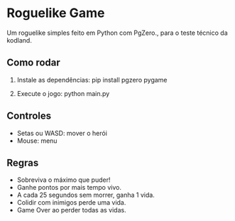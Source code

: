 # Roguelike Game

Um roguelike simples feito em Python com PgZero., para o teste técnico da kodland.

## Como rodar

1. Instale as dependências:
pip install pgzero pygame

2. Execute o jogo:
python main.py



## Controles
- Setas ou WASD: mover o herói
- Mouse: menu

## Regras
- Sobreviva o máximo que puder!
- Ganhe pontos por mais tempo vivo.
- A cada 25 segundos sem morrer, ganha 1 vida.
- Colidir com inimigos perde uma vida.
- Game Over ao perder todas as vidas.